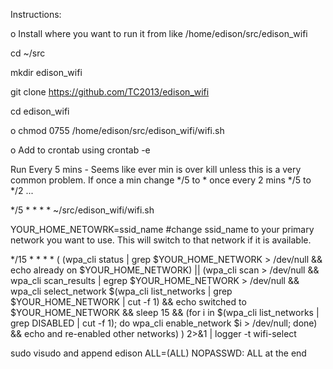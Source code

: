  Instructions:

 o Install where you want to run it from like /home/edison/src/edison_wifi
 
 cd ~/src
 
 mkdir edison_wifi
 
 git clone https://github.com/TC2013/edison_wifi
 
 cd edison_wifi
 
 o chmod 0755 /home/edison/src/edison_wifi/wifi.sh
 
 o Add to crontab using crontab -e
 
 Run Every 5 mins - Seems like ever min is over kill unless
 this is a very common problem.  If once a min change */5 to *
 once every 2 mins */5 to */2 ...

 */5 * * * * ~/src/edison_wifi/wifi.sh
 
 YOUR_HOME_NETOWRK=ssid_name  #change ssid_name to your primary network you want to use.  This will switch to that network if it is available.
 
 */15 * * * * ( (wpa_cli status | grep $YOUR_HOME_NETWORK > /dev/null && echo already on $YOUR_HOME_NETWORK) || (wpa_cli scan > /dev/null && wpa_cli scan_results | egrep $YOUR_HOME_NETWORK > /dev/null && wpa_cli select_network $(wpa_cli list_networks | grep $YOUR_HOME_NETWORK | cut -f 1) && echo switched to $YOUR_HOME_NETWORK && sleep 15 && (for i in $(wpa_cli list_networks | grep DISABLED | cut -f 1); do wpa_cli enable_network $i > /dev/null; done) && echo and re-enabled other networks) ) 2>&1 | logger -t wifi-select

sudo visudo and append edison ALL=(ALL) NOPASSWD: ALL at the end
